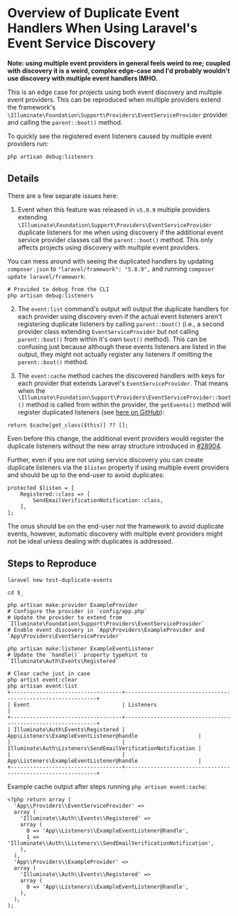 # Overview of Duplicate Event Handlers When Using Laravel's Event Service Discovery

__Note: using multiple event providers in general feels weird to me; coupled with discovery it is a weird, complex edge-case and I'd probably wouldn't use discovery with multiple event handlers IMHO.__

This is an edge case for projects using both event discovery and multiple event providers. This can be reproduced when multiple providers extend the framework's `\Illuminate\Foundation\Support\Providers\EventServiceProvider` provider and calling the `parent::boot()` method.

To quickly see the registered event listeners caused by multiple event providers run:

```
php artisan debug:listeners
```

## Details

There are a few separate issues here:

1. Event when this feature was released in `v5.8.9` multiple providers extending `\Illuminate\Foundation\Support\Providers\EventServiceProvider` duplicate listeners for me when using discovery if the additional event service provider classes call the `parent::boot()` method. This only affects projects using discovery with multiple event providers.

You can mess around with seeing the duplicated handlers by updating `composer.json` to `"laravel/framework": "5.8.9",` and running `composer update laravel/framework`:

```
# Provided to debug from the CLI
php artisan debug:listeners
```

2. The `event:list` command's output will output the duplicate handlers for each provider using discovery even if the actual event listeners aren't registering duplicate listeners by calling `parent::boot()` (i.e., a second provider class extending `EventServiceProvider` but not calling `parent::boot()` from within it's own `boot()` method). This can be confusing just because although these events listeners are listed in the output, they might not actually register any listeners if omitting the `parent::boot()` method.

3. The `event:cache` method caches the discovered handlers with keys for each provider that extends Laravel's `EventServiceProvider`. That means when the `\Illuminate\Foundation\Support\Providers\EventServiceProvider::boot()` method is called from within the provider, the `getEvents()` method will register duplicated listeners (see [here on GitHub](https://github.com/laravel/framework/blob/0e7f0cfadf1a0fb64c9c4bd0a2bfc345e23f186e/src/Illuminate/Foundation/Support/Providers/EventServiceProvider.php#L62-L65)):

```
return $cache[get_class($this)] ?? [];
```

Even before this change, the additional event providers would register the duplicate listeners without the new array structure introduced in [#28904](https://github.com/laravel/framework/pull/28904).

Further, even if you are not using service discovery you can create duplicate listeners via the `$listen` property if using multiple event providers and should be up to the end-user to avoid duplicates:

```
protected $listen = [
    Registered::class => [
        SendEmailVerificationNotification::class,
    ],
];
```

The onus should be on the end-user not the framework to avoid duplicate events, however, automatic discovery with multiple event providers might not be ideal unless dealing with duplicates is addressed.

## Steps to Reproduce

```console
laravel new test-duplicate-events

cd $_

php artisan make:provider ExampleProvider
# Configure the provider in `config/app.php`
# Update the provider to extend from `Illuminate\Foundation\Support\Providers\EventServiceProvider`
# Enable event discovery in `App\Providers\ExampleProvider and `App\Providers\EventServiceProvider`

php artisan make:listener ExampleEventListener
# Update the `handle()` property typehint to `Illuminate\Auth\Events\Registered`

# Clear cache just in case
php artist event:clear
php artisan event:list
+-----------------------------------+-------------------------------------------------------------+
| Event                             | Listeners                                                   |
+-----------------------------------+-------------------------------------------------------------+
| Illuminate\Auth\Events\Registered | App\Listeners\ExampleEventListener@handle                   |
|                                   | Illuminate\Auth\Listeners\SendEmailVerificationNotification |
|                                   | App\Listeners\ExampleEventListener@handle                   |
+-----------------------------------+-------------------------------------------------------------+
```

Example cache output after steps running `php artisan event:cache`:

```
<?php return array (
  'App\\Providers\\EventServiceProvider' =>
  array (
    'Illuminate\\Auth\\Events\\Registered' =>
    array (
      0 => 'App\\Listeners\\ExampleEventListener@handle',
      1 => 'Illuminate\\Auth\\Listeners\\SendEmailVerificationNotification',
    ),
  ),
  'App\\Providers\\ExampleProvider' =>
  array (
    'Illuminate\\Auth\\Events\\Registered' =>
    array (
      0 => 'App\\Listeners\\ExampleEventListener@handle',
    ),
  ),
);
```
